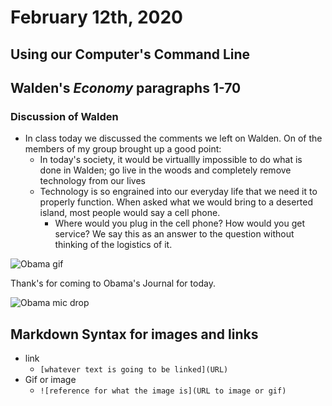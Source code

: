 # February 12th, 2020

## Using our Computer's Command Line 

## Walden's *Economy* paragraphs 1-70

### Discussion of Walden

- In class today we discussed the comments we left on Walden. On of the members of my group brought up a good point:
    - In today's society, it would be virtuallly impossible to do what is done in Walden; go live in the woods and completely remove technology from our lives
    - Technology is so engrained into our everyday life that we need it to properly function. When asked what we would bring to a deserted island, most people would say a cell phone.
        - Where would you plug in the cell phone? How would you get service? We say this as an answer to the question without thinking of the logistics of it.

![Obama gif](https://media.giphy.com/media/l2JJEl234byZPdMxq/source.gif)

Thank's for coming to Obama's Journal for today.

![Obama mic drop](https://media.giphy.com/media/3o7qDEq2bMbcbPRQ2c/giphy.gif)

## Markdown Syntax for images and links

- link
    - `[whatever text is going to be linked](URL)`
- Gif or image
    - `![reference for what the image is](URL to image or gif)`